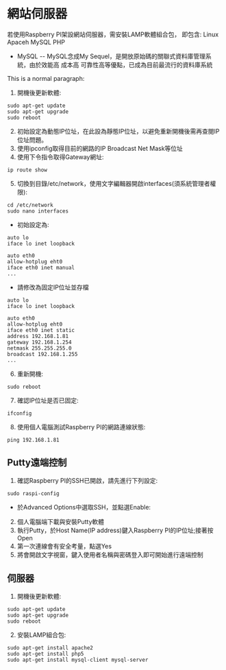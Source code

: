 # 網站伺服器

若使用Raspberry PI架設網站伺服器，需安裝LAMP軟體組合包，
即包含: Linux Apaceh MySQL PHP

- MySQL
-- MySQL念成My Sequel，是開放原始碼的關聯式資料庫管理系統，由於效能高 成本高 可靠性高等優點，已成為目前最流行的資料庫系統
<p>This is a normal paragraph:</p>

1. 開機後更新軟體:
<pre><code>sudo apt-get update
sudo apt-get upgrade
sudo reboot
</code></pre>
2. 初始設定為動態IP位址，在此設為靜態IP位址，以避免重新開機後需再查閱IP位址問題。
3. 使用ipconfig取得目前的網路的IP Broadcast Net Mask等位址
4. 使用下令指令取得Gateway網址:
<pre><code>ip route show
</code></pre>
5. 切換到目錄/etc/network，使用文字編輯器開啟interfaces(須系統管理者權限):
<pre><code>cd /etc/network
sudo nano interfaces
</code></pre>
- 初始設定為:
<pre><code>auto lo
iface lo inet loopback

auto eth0
allow-hotplug eht0
iface eth0 inet manual
...
</code></pre>
- 請修改為固定IP位址並存檔
<pre><code>auto lo
iface lo inet loopback

auto eth0
allow-hotplug eht0
iface eth0 inet static
address 192.168.1.81
gateway 192.168.1.254
netmask 255.255.255.0
broadcast 192.168.1.255
...
</code></pre>
6. 重新開機:
<pre><code>sudo reboot
</code></pre>
7. 確認IP位址是否已固定:
<pre><code>ifconfig
</code></pre>
8. 使用個人電腦測試Raspberry PI的網路連線狀態:
<pre><code>ping 192.168.1.81
</code></pre>

## Putty遠端控制
1. 確認Raspberry PI的SSH已開啟，請先進行下列設定:
<pre><code>sudo raspi-config
</code></pre>
- 於Advanced Options中選取SSH，並點選Enable:
2. 個人電腦端下載與安裝Putty軟體
3. 執行Putty，於Host Name(IP address)鍵入Raspberry PI的IP位址;接著按Open
4. 第一次連線會有安全考量，點選Yes
5. 將會開啟文字視窗，鍵入使用者名稱與密碼登入即可開始進行遠端控制

## 伺服器
1. 開機後更新軟體:
<pre><code>sudo apt-get update
sudo apt-get upgrade
sudo reboot
</code></pre>
2. 安裝LAMP組合包:
<pre><code>sudo apt-get install apache2
sudo apt-get install php5
sudo apt-get install mysql-client mysql-server
</code></pre>
